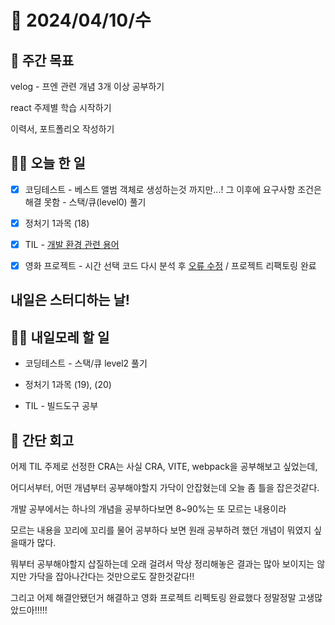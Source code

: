 # 📅 2024/04/10/수

## 🚀 주간 목표

velog - 프엔 관련 개념 3개 이상 공부하기

react 주제별 학습 시작하기

이력서, 포트폴리오 작성하기

## 💪🏻 오늘 한 일

- [x] 코딩테스트 - 베스트 앨범 객체로 생성하는것 까지만...! 그 이후에 요구사항 조건은 해결 못함 
              -  스택/큐(level0) 풀기

- [x] 정처기 1과목 (18)

- [x] TIL - [개발 환경 관련 용어](https://velog.io/@oaksusu/TIL-%EA%B0%9C%EB%B0%9C%ED%99%98%EA%B2%BD-%EA%B4%80%EB%A0%A8%EC%9A%A9%EC%96%B4)

- [x] 영화 프로젝트 - 시간 선택 코드 다시 분석 후 [오류 수정](https://github.com/frontend-study-project/movieIT_frontend/pull/22/commits/75ea7889c1155f08605e69f43732a148d319c5b4) / 프로젝트 리팩토링 완료

## 내일은 스터디하는 날!

## 🫵🏻 내일모레 할 일
- 코딩테스트 - 스택/큐 level2 풀기

- 정처기 1과목 (19), (20)

- TIL - 빌드도구 공부


## 👀 간단 회고
어제 TIL 주제로 선정한 CRA는 사실 CRA, VITE, webpack을 공부해보고 싶었는데,

어디서부터, 어떤 개념부터 공부해야할지 가닥이 안잡혔는데 오늘 좀 틀을 잡은것같다.

개발 공부에서는 하나의 개념을 공부하다보면 8~90%는 또 모르는 내용이라 

모르는 내용을 꼬리에 꼬리를 물어 공부하다 보면 원래 공부하려 했던 개념이 뭐였지 싶을때가 많다.

뭐부터 공부해야할지 삽질하는데 오래 걸려서 막상 정리해놓은 결과는 많아 보이지는 않지만 가닥을 잡아나간다는 것만으로도 잘한것같다!!

그리고 어제 해결안됐던거 해결하고 영화 프로젝트 리펙토링 완료했다 정말정말 고생많았드아!!!!!